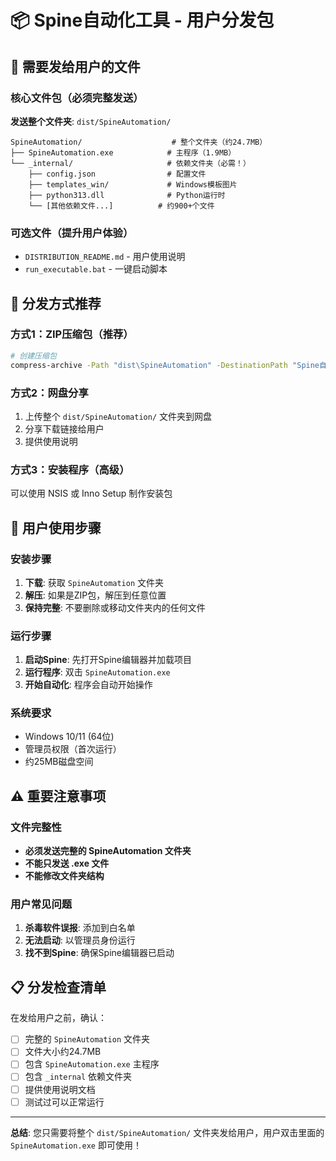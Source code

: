 # 📦 Spine自动化工具 - 用户分发包

## 🎯 需要发给用户的文件

### 核心文件包（必须完整发送）
**发送整个文件夹**: `dist/SpineAutomation/`

```
SpineAutomation/                    # 整个文件夹（约24.7MB）
├── SpineAutomation.exe            # 主程序（1.9MB）
└── _internal/                     # 依赖文件夹（必需！）
    ├── config.json                # 配置文件
    ├── templates_win/             # Windows模板图片
    ├── python313.dll              # Python运行时
    └── [其他依赖文件...]          # 约900+个文件
```

### 可选文件（提升用户体验）
- `DISTRIBUTION_README.md` - 用户使用说明
- `run_executable.bat` - 一键启动脚本

## 🚀 分发方式推荐

### 方式1：ZIP压缩包（推荐）
```bash
# 创建压缩包
compress-archive -Path "dist\SpineAutomation" -DestinationPath "Spine自动化工具.zip"
```

### 方式2：网盘分享
1. 上传整个 `dist/SpineAutomation/` 文件夹到网盘
2. 分享下载链接给用户
3. 提供使用说明

### 方式3：安装程序（高级）
可以使用 NSIS 或 Inno Setup 制作安装包

## 👤 用户使用步骤

### 安装步骤
1. **下载**: 获取 `SpineAutomation` 文件夹
2. **解压**: 如果是ZIP包，解压到任意位置
3. **保持完整**: 不要删除或移动文件夹内的任何文件

### 运行步骤
1. **启动Spine**: 先打开Spine编辑器并加载项目
2. **运行程序**: 双击 `SpineAutomation.exe`
3. **开始自动化**: 程序会自动开始操作

### 系统要求
- Windows 10/11 (64位)
- 管理员权限（首次运行）
- 约25MB磁盘空间

## ⚠️ 重要注意事项

### 文件完整性
- **必须发送完整的 SpineAutomation 文件夹**
- **不能只发送 .exe 文件**
- **不能修改文件夹结构**

### 用户常见问题
1. **杀毒软件误报**: 添加到白名单
2. **无法启动**: 以管理员身份运行
3. **找不到Spine**: 确保Spine编辑器已启动

## 📋 分发检查清单

在发给用户之前，确认：
- [ ] 完整的 `SpineAutomation` 文件夹
- [ ] 文件大小约24.7MB
- [ ] 包含 `SpineAutomation.exe` 主程序
- [ ] 包含 `_internal` 依赖文件夹
- [ ] 提供使用说明文档
- [ ] 测试过可以正常运行

---

**总结**: 您只需要将整个 `dist/SpineAutomation/` 文件夹发给用户，用户双击里面的 `SpineAutomation.exe` 即可使用！


